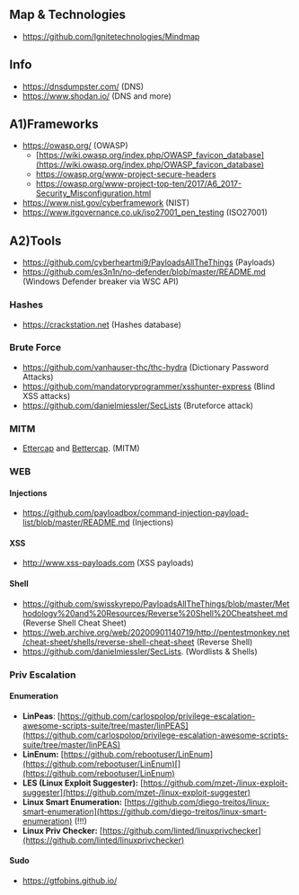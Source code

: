 ## **Map & Technologies**
-  https://github.com/Ignitetechnologies/Mindmap
## **Info**
-  https://dnsdumpster.com/ (DNS)
-  https://www.shodan.io/ (DNS and more)
## A1)**Frameworks**
-  https://owasp.org/ (OWASP)
	 - [https://wiki.owasp.org/index.php/OWASP_favicon_database](https://wiki.owasp.org/index.php/OWASP_favicon_database)
	 - https://owasp.org/www-project-secure-headers
	 - https://owasp.org/www-project-top-ten/2017/A6_2017-Security_Misconfiguration.html
-  https://www.nist.gov/cyberframework (NIST)
-  https://www.itgovernance.co.uk/iso27001_pen_testing (ISO27001)

## A2)**Tools**
- https://github.com/cyberheartmi9/PayloadsAllTheThings (Payloads)
-  https://github.com/es3n1n/no-defender/blob/master/README.md (Windows Defender breaker via WSC API)
### Hashes
-  https://crackstation.net (Hashes database)
### Brute Force
-  https://github.com/vanhauser-thc/thc-hydra (Dictionary Password Attacks)
-  https://github.com/mandatoryprogrammer/xsshunter-express (Blind XSS attacks)
-  https://github.com/danielmiessler/SecLists (Bruteforce attack)
### MITM
-  [Ettercap](https://www.ettercap-project.org/) and [Bettercap](https://www.bettercap.org/). (MITM)


### **WEB**
#### Injections
-  https://github.com/payloadbox/command-injection-payload-list/blob/master/README.md (Injections)
#### XSS
- http://www.xss-payloads.com (XSS payloads)
#### Shell
-  https://github.com/swisskyrepo/PayloadsAllTheThings/blob/master/Methodology%20and%20Resources/Reverse%20Shell%20Cheatsheet.md (Reverse Shell Cheat Sheet)
-  https://web.archive.org/web/20200901140719/http://pentestmonkey.net/cheat-sheet/shells/reverse-shell-cheat-sheet (Reverse Shell)
-  https://github.com/danielmiessler/SecLists. (Wordlists & Shells)


### **Priv Escalation**
#### **Enumeration**
- **LinPeas**: [https://github.com/carlospolop/privilege-escalation-awesome-scripts-suite/tree/master/linPEAS](https://github.com/carlospolop/privilege-escalation-awesome-scripts-suite/tree/master/linPEAS)
- **LinEnum:** [https://github.com/rebootuser/LinEnum](https://github.com/rebootuser/LinEnum)[](https://github.com/rebootuser/LinEnum)
- **LES (Linux Exploit Suggester):** [https://github.com/mzet-/linux-exploit-suggester](https://github.com/mzet-/linux-exploit-suggester)
- **Linux Smart Enumeration:** [https://github.com/diego-treitos/linux-smart-enumeration](https://github.com/diego-treitos/linux-smart-enumeration) (!!!)
- **Linux Priv Checker:** [https://github.com/linted/linuxprivchecker](https://github.com/linted/linuxprivchecker)

#### **Sudo**
- https://gtfobins.github.io/